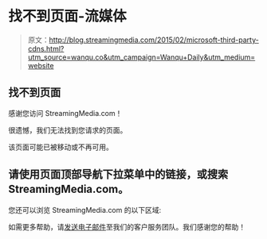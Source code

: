 # 找不到页面-流媒体

> 原文：<http://blog.streamingmedia.com/2015/02/microsoft-third-party-cdns.html?utm_source=wanqu.co&utm_campaign=Wanqu+Daily&utm_medium=website>

## 找不到页面

感谢您访问 StreamingMedia.com！

很遗憾，我们无法找到您请求的页面。

该页面可能已被移动或不再可用。

## 请使用页面顶部导航下拉菜单中的链接，或搜索 StreamingMedia.com。
您还可以浏览 StreamingMedia.com 的以下区域:

如需更多帮助，请[发送电子邮件](mailto:webmaster@StreamingMedia.com)至我们的客户服务团队。我们感谢您的帮助！